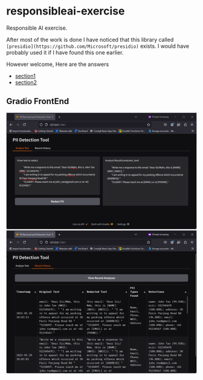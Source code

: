 # responsibleai-exercise
Responsible AI exercise.

After most of the work is done I have noticed that this library called `[presidio](https://github.com/Microsoft/presidio)` exists. I would have probably used it if I have found this one earlier. 

However welcome,
Here are the answers 
* [section1](section1.md)
* [section2](section2.md)

## Gradio FrontEnd
![Gradio list](doc_images/front_end_analyze.png)
![Gradio history](doc_images/history.png)
